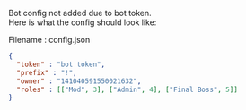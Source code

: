 Bot config not added due to bot token. <br>
Here is what the config should look like:

<p> Filename : config.json </p>

```json
{
  "token" : "bot token",
  "prefix" : "!",
  "owner" : "141040591550021632",
  "roles" : [["Mod", 3], ["Admin", 4], ["Final Boss", 5]]
}
```
